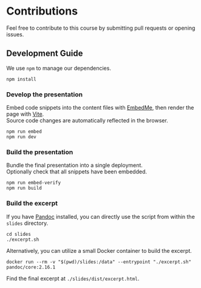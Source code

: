 # Contributions

Feel free to contribute to this course by submitting pull requests or opening issues.

## Development Guide

We use `npm` to manage our dependencies.

    npm install

### Develop the presentation

Embed code snippets into the content files with [EmbedMe](https://www.npmjs.com/package/embedme), then render the page with [Vite](https://vitejs.dev/).  
Source code changes are automatically reflected in the browser.

    npm run embed
    npm run dev

### Build the presentation

Bundle the final presentation into a single deployment.  
Optionally check that all snippets have been embedded.

    npm run embed-verify
    npm run build

### Build the excerpt

If you have [Pandoc](https://pandoc.org/) installed, you can directly use the script from within the `slides` directory.

    cd slides
    ./excerpt.sh

Alternatively, you can utilize a small Docker container to build the excerpt.

    docker run --rm -v "$(pwd)/slides:/data" --entrypoint "./excerpt.sh" pandoc/core:2.16.1

Find the final excerpt at `./slides/dist/excerpt.html`.
